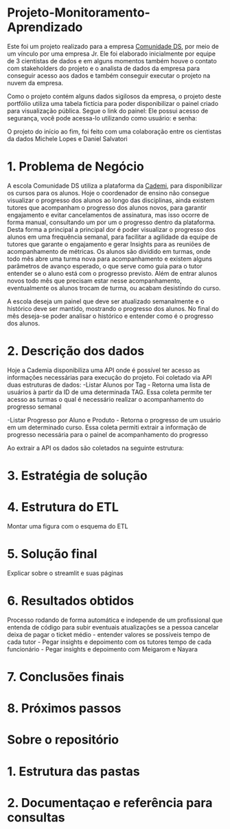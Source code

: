 # Projeto-Monitoramento-Aprendizado
Este foi um projeto realizado para a empresa [Comunidade DS](https://www.comunidadeds.com/), por meio de um vínculo por uma empresa Jr.
Ele foi elaborado inicialmente por equipe de 3 cientistas de dados e em alguns momentos também houve o contato com stakeholders do projeto e o analista de dados da empresa para conseguir acesso aos dados e também conseguir executar o projeto na nuvem da empresa.

Como o projeto contém alguns dados sigilosos da empresa, o projeto deste portfólio utiliza uma tabela fictícia para poder disponibilizar o painel criado para visualização pública.
Segue o link do painel: Ele possui acesso de segurança, você pode acessa-lo utilizando como usuário: e senha:

O projeto do início ao fim, foi feito com uma colaboração entre os cientistas da dados Michele Lopes e Daniel Salvatori

# 1. Problema de Negócio

A escola Comunidade DS utiliza a plataforma da [Cademi](https://cademi.com.br/), para disponibilizar os cursos para os alunos. 
Hoje o coordenador de ensino não consegue visualizar o progresso dos alunos ao longo das disciplinas, ainda existem tutores que acompanham o progresso dos alunos novos, para garantir engajamento e evitar cancelamentos de assinatura, mas isso ocorre de forma manual, consultando um por um o progresso dentro da plataforma.
Desta forma a principal a principal dor é poder visualizar o progresso dos alunos em uma frequência semanal, para facilitar a agilidade da equipe de tutores que garante o engajamento e gerar Insights para as reuniões de acompanhamento de métricas.
Os alunos são dividido em turmas, onde todo mês abre uma turma nova para acompanhamento e existem alguns parâmetros de avanço esperado, o que serve como guia para o tutor entender se o aluno está com o progresso previsto. Além de entrar alunos novos todo mês que precisam estar nesse acompanhamento, eventualmente os alunos trocam de turma, ou acabam desistindo do curso.

A escola deseja um painel que deve ser atualizado semanalmente e o histórico deve ser mantido, mostrando o progresso dos alunos. No final do mês deseja-se poder analisar o histórico e entender como é o progresso dos alunos.


# 2. Descrição dos dados
Hoje a Cademia disponibiliza uma API onde é possível ter acesso as informações necessárias para execução do projeto.
Foi coletado via API duas estruturas de dados:
-Listar Alunos por Tag - Retorna uma lista de usuários à partir da ID de uma determinada TAG.
Essa coleta permite ter acesso as turmas o qual é necessário realizar o acompanhamento do progresso semanal

-Listar Progresso por Aluno e Produto - Retorna o progresso de um usuário em um determinado curso.
Essa coleta permiti extrair a informação de progresso necessária para o painel de acompanhamento do progresso

Ao extrair a API os dados são coletados na seguinte estrutura:


# 3. Estratégia de solução

# 4. Estrutura do ETL
 Montar uma figura com o esquema do ETL
 
# 5. Solução final
Explicar sobre o streamlit e suas páginas

# 6. Resultados obtidos
Processo rodando de forma automática e independe de um profissional que entenda de código para subir eventuais atualizações
 se a pessoa cancelar deixa de pagar o ticket médio - entender valores se possíveis 
tempo de cada tutor  - Pegar insights e depoimento com os tutores
tempo de cada funcionário  - Pegar insights e depoimento com Meigarom e Nayara

# 7. Conclusões finais

# 8. Próximos passos


# Sobre o repositório

# 1. Estrutura das pastas

# 2. Documentaçao e referência para consultas
